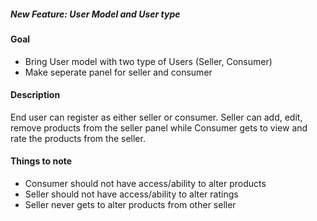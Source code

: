 <!-- Feature Addition -->
##### New Feature: User Model and User type
#### Goal
- Bring User model with two type of Users (Seller, Consumer)
- Make seperate panel for seller and consumer

#### Description
End user can register as either seller or consumer. 
Seller can add, edit, remove products from the seller panel while Consumer gets to view and
rate the products from the seller.

#### Things to note
- Consumer should not have access/ability to alter products
- Seller should not have access/ability to alter ratings
- Seller never gets to alter products from other seller